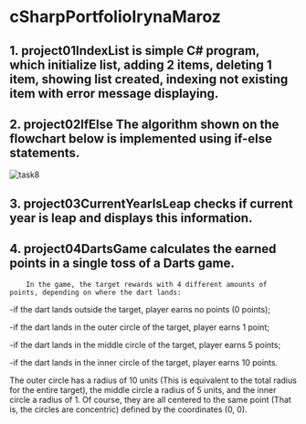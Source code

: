 # cSharpPortfolioIrynaMaroz
## 1. project01IndexList is simple C# program, which initialize list, adding 2 items, deleting 1 item, showing list created, indexing not existing item with error message displaying.
## 2. project02IfElse The algorithm shown on the flowchart below is implemented using if-else statements.

![task8](https://github.com/MarozIryna/cSharpPortfolioIrynaMaroz/assets/149661028/eed85ede-a739-4ada-873d-7038c9801356)
## 3. project03CurrentYearIsLeap checks if current year is leap and displays this information.
## 4. project04DartsGame calculates the earned points in a single toss of a Darts game. 
        In the game, the target rewards with 4 different amounts of points, depending on where the dart lands:
-if the dart lands outside the target, player earns no points (0 points);

-if the dart lands in the outer circle of the target, player earns 1 point;

-if the dart lands in the middle circle of the target, player earns 5 points;

-if the dart lands in the inner circle of the target, player earns 10 points.

The outer circle has a radius of 10 units (This is equivalent to the total radius for the entire target), the middle circle a radius of 5 units, and the inner circle a radius of 1. Of course, they are all centered to the same point (That is, the circles are concentric) defined by the coordinates (0, 0).

